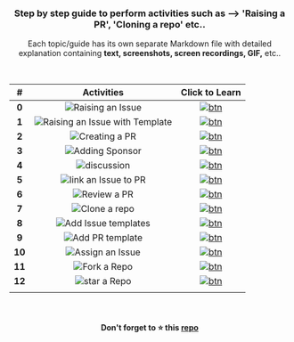 <div align="center">
<h3>Step by step guide to perform activities such as --> 'Raising a PR', 'Cloning a repo' etc..</h3>
<p>Each topic/guide has its own separate Markdown file with detailed explanation containing <b>text, screenshots, screen recordings, GIF,</b> etc..</p>
</div>
  
<br>

|#|Activities| Click to Learn |
|:--:|:---:|:--:|
|**0**|![Raising an Issue](https://user-images.githubusercontent.com/51878265/173872697-47e35c81-2b18-470f-95e9-127a3f37e28a.png)|[![btn](https://user-images.githubusercontent.com/51878265/170811882-a83b7439-07cc-4786-8516-45a4cd8d0e83.png)](guide/rasing-issue.md)|
|**1**|![Raising an Issue with Template](https://user-images.githubusercontent.com/51878265/173872695-7bbf2b58-0395-4173-b7a5-43a8f963d923.png)|[![btn](https://user-images.githubusercontent.com/51878265/170811882-a83b7439-07cc-4786-8516-45a4cd8d0e83.png)](guide/raise-issue-template.md)|
|**2**|![Creating a PR](https://user-images.githubusercontent.com/51878265/169852535-2b1a2c78-3e67-4b1a-9289-0728449e9c22.png)|[![btn](https://user-images.githubusercontent.com/51878265/170811882-a83b7439-07cc-4786-8516-45a4cd8d0e83.png)](guide/creating-pr.md)|
|**3**|![Adding Sponsor](https://user-images.githubusercontent.com/51878265/169852640-f9e11484-aacf-4ba2-b5d8-413a0df0377d.png)|[![btn](https://user-images.githubusercontent.com/51878265/170811882-a83b7439-07cc-4786-8516-45a4cd8d0e83.png)](guide/adding-sponsor.md)|
|**4**|![discussion](https://user-images.githubusercontent.com/51878265/169856151-441be993-6a7d-490b-a24e-cd35a7996e33.png)|[![btn](https://user-images.githubusercontent.com/51878265/170811882-a83b7439-07cc-4786-8516-45a4cd8d0e83.png)](guide/starting-discussion.md)|
|**5**|![link an Issue to PR](https://user-images.githubusercontent.com/51878265/169856340-869b313e-149c-4d8d-9289-4f455cd106a4.png)|[![btn](https://user-images.githubusercontent.com/51878265/170811882-a83b7439-07cc-4786-8516-45a4cd8d0e83.png)](guide/linking-issue-with-pr.md)|
|**6**|![Review a PR](https://user-images.githubusercontent.com/51878265/169856416-cb7594f5-2046-4ec8-a7e6-bc004c0aa261.png)|[![btn](https://user-images.githubusercontent.com/51878265/170811882-a83b7439-07cc-4786-8516-45a4cd8d0e83.png)](guide/reviewing-pr.md)|
|**7**|![Clone a repo](https://user-images.githubusercontent.com/51878265/169856500-cd553626-7ffc-4376-920d-f52aaf98efdc.png)|[![btn](https://user-images.githubusercontent.com/51878265/170811882-a83b7439-07cc-4786-8516-45a4cd8d0e83.png)](guide/cloning-repo.md)|
|**8**|![Add Issue templates](https://user-images.githubusercontent.com/51878265/169856587-06204a57-2d75-4b0e-aa23-9c87440eefdd.png)|[![btn](https://user-images.githubusercontent.com/51878265/170811882-a83b7439-07cc-4786-8516-45a4cd8d0e83.png)](guide/adding-issue-template.md)|
|**9**|![Add PR template](https://user-images.githubusercontent.com/51878265/169856675-1d6a68e7-599b-4b2f-b99f-d6b59db9c80b.png)|[![btn](https://user-images.githubusercontent.com/51878265/170811882-a83b7439-07cc-4786-8516-45a4cd8d0e83.png)](guide/adding-pr-template.md)|
|**10**|![Assign an Issue](https://user-images.githubusercontent.com/51878265/169856762-eeb5ce9c-cd38-4fce-8aa9-3ce0dfc40e1f.png)|[![btn](https://user-images.githubusercontent.com/51878265/170811882-a83b7439-07cc-4786-8516-45a4cd8d0e83.png)](guide/assigning-issue.md)|
|**11**|![Fork a Repo](https://user-images.githubusercontent.com/51878265/182035400-bab2b6a3-311b-41f2-9315-9841aceb1c2f.png)|[![btn](https://user-images.githubusercontent.com/51878265/170811882-a83b7439-07cc-4786-8516-45a4cd8d0e83.png)](guide/fork-repo.md)|
|**12**|![star a Repo](https://user-images.githubusercontent.com/51878265/182035398-d951c098-92cd-40a5-b435-fc91019bb289.png)|[![btn](https://user-images.githubusercontent.com/51878265/170811882-a83b7439-07cc-4786-8516-45a4cd8d0e83.png)](guide/star-repo.md)|
||||


<br>
<h4 align="center">Don't forget to ⭐ this <a href="https://github.com/Pradumnasaraf/open-source-with-pradumna">repo</a></h4>

